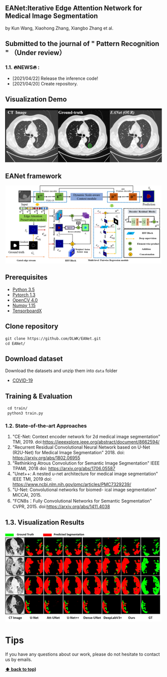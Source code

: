 ## EANet:Iterative Edge Attention Network for Medical Image Segmentation 
by Kun Wang, Xiaohong Zhang, Xiangbo Zhang et al.

## Submitted to the journal of " Pattern Recognition " （Under review）
### 1.1. 🔥NEWS🔥 :
- [2021/04/22] Release the inference code!
- [2021/04/20] Create repository.
## Visualization Demo
![gif](./fig/my.gif) 
## EANet framework
![framework](./fig/1.png) 
## Prerequisites
- [Python 3.5](https://www.python.org/)
- [Pytorch 1.3](http://pytorch.org/)
- [OpenCV 4.0](https://opencv.org/)
- [Numpy 1.15](https://numpy.org/)
- [TensorboardX](https://github.com/lanpa/tensorboardX)

## Clone repository
```shell
git clone https://github.com/DLWK/EANet.git
cd EANet/
```
## Download dataset
Download the datasets and unzip them into `data` folder
- [COVID-19](https://medicalsegmentation.com/covid19/)
## Training & Evaluation
```shell
 cd train/
 python3 train.py
```
### 1.2. State-of-the-art Approaches  
1. "CE-Net: Context encoder network for 2d medical image segmentation" TMI, 2019.
doi:https://ieeexplore.ieee.org/abstract/document/8662594/
2. "Recurrent Residual Convolutional Neural Network based on U-Net (R2U-Net) for Medical Image Segmentation" 2018.
doi: https://arxiv.org/abs/1802.06955
3. "Rethinking Atrous Convolution for Semantic Image Segmentation" IEEE TPAMI, 2018
doi: https://arxiv.org/abs/1706.05587
4. "Unet++: A nested u-net architecture for medical image segmentation" IEEE TMI, 2019
doi: https://www.ncbi.nlm.nih.gov/pmc/articles/PMC7329239/
5. "U-Net: Convolutional networks for biomed- ical image segmentation" MICCAI, 2015.
6. "FCN8s：Fully Convolutional Networks for Semantic Segmentation" CVPR, 2015.
doi:https://arxiv.org/abs/1411.4038
## 1.3. Visualization Results
![framework](./fig/covid.png) 
# Tips
If you have any questions about our work, please do not hesitate to contact us by emails.



**[⬆ back to top](#0-preface))**
